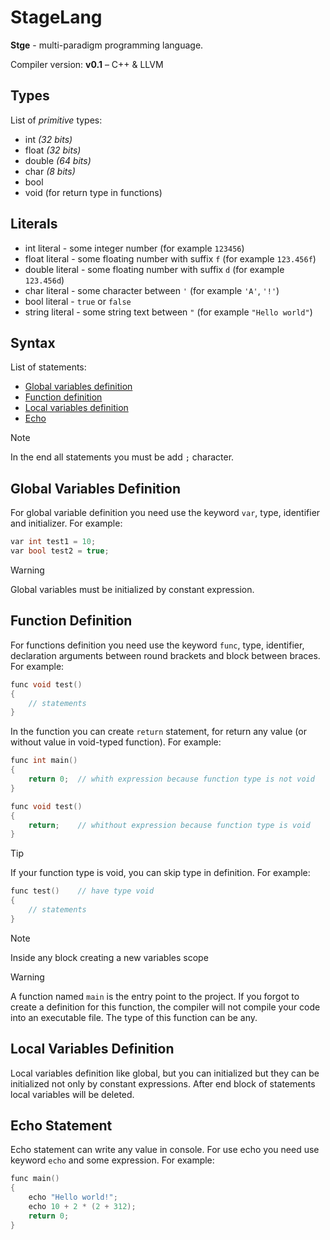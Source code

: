 # StageLang
**Stge** - multi-paradigm programming language.

Compiler version: **v0.1** – C++ &amp; LLVM

## Types
List of _primitive_ types:
* int _(32 bits)_
* float _(32 bits)_
* double _(64 bits)_
* char _(8 bits)_
* bool
* void (for return type in functions)

## Literals
* int literal - some integer number (for example `123456`)
* float literal - some floating number with suffix `f` (for example `123.456f`)
* double literal - some floating number with suffix `d` (for example `123.456d`)
* char literal - some character between `'` (for example `'A'`, `'!'`)
* bool literal - `true` or `false`
* string literal - some string text between `"` (for example `"Hello world"`)

## Syntax
List of statements:
* [Global variables definition](#global-variables-definition)
* [Function definition](#function-definition)
* [Local variables definition](#local-variables-definition)
* [Echo](#echo-statement)

> [!NOTE]
> In the end all statements you must be add `;` character.

## Global Variables Definition
For global variable definition you need use the keyword `var`, type, identifier and initializer. For example:
```C++
var int test1 = 10;
var bool test2 = true;
```

> [!WARNING]
> Global variables must be initialized by constant expression.

## Function Definition
For functions definition you need use the keyword `func`, type, identifier, declaration arguments between round brackets and block between braces. For example:
```C++
func void test()
{
    // statements
}
```

In the function you can create `return` statement, for return any value (or without value in void-typed function). For example:
```C++
func int main()
{
    return 0;  // whith expression because function type is not void
}

func void test()
{
    return;    // whithout expression because function type is void
}
```

> [!TIP]
> If your function type is void, you can skip type in definition. For example:
> ```C++
> func test()    // have type void
> {
>     // statements
> }
> ```

> [!NOTE]
> Inside any block creating a new variables scope

> [!WARNING]
> A function named `main` is the entry point to the project. If you forgot to create a definition for this function, the compiler will not compile your code into an executable file. The type of this function can be any.

## Local Variables Definition
Local variables definition like global, but you can initialized but they can be initialized not only by constant expressions. After end block of statements local variables will be deleted.

## Echo Statement
Echo statement can write any value in console. For use echo you need use keyword `echo` and some expression. For example:
```C++
func main()
{
    echo "Hello world!";
    echo 10 + 2 * (2 + 312);
    return 0;
}
```
